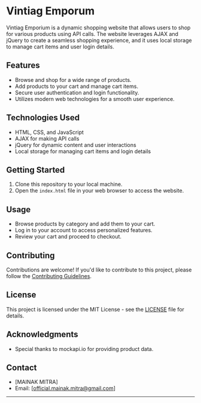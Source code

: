 # Vintiag Emporum

Vintiag Emporium is a dynamic shopping website that allows users to shop for various products using API calls. The website leverages AJAX and jQuery to create a seamless shopping experience, and it uses local storage to manage cart items and user login details.

## Features

- Browse and shop for a wide range of products.
- Add products to your cart and manage cart items.
- Secure user authentication and login functionality.
- Utilizes modern web technologies for a smooth user experience.

## Technologies Used

- HTML, CSS, and JavaScript
- AJAX for making API calls
- jQuery for dynamic content and user interactions
- Local storage for managing cart items and login details

## Getting Started

1. Clone this repository to your local machine.
2. Open the `index.html` file in your web browser to access the website.

## Usage

- Browse products by category and add them to your cart.
- Log in to your account to access personalized features.
- Review your cart and proceed to checkout.

## Contributing

Contributions are welcome! If you'd like to contribute to this project, please follow the [Contributing Guidelines](CONTRIBUTING.md).

## License

This project is licensed under the MIT License - see the [LICENSE](LICENSE) file for details.

## Acknowledgments

- Special thanks to  mockapi.io for providing product data.


## Contact

- [MAINAK MITRA]
- Email: [official.mainak.mitra@gmail.com]

---
